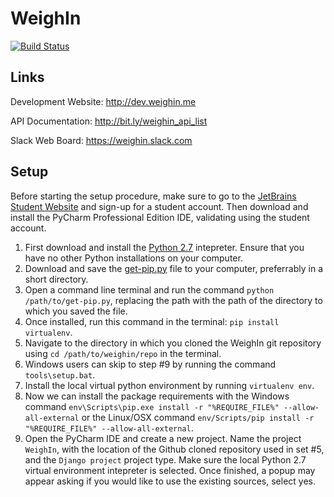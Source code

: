 WeighIn
=======

[![Build Status](https://magnum.travis-ci.com/dylanplecki/WeighIn.svg?token=he1AtLNKhnxJsTXoLfHx&branch=develop)](https://magnum.travis-ci.com/dylanplecki/WeighIn)

Links
-----

Development Website: http://dev.weighin.me

API Documentation: http://bit.ly/weighin_api_list

Slack Web Board: https://weighin.slack.com

Setup
-----

Before starting the setup procedure, make sure to go to the [JetBrains Student Website](http://www.jetbrains.com/student/) and sign-up for a student account. Then download and install the PyCharm Professional Edition IDE, validating using the student account.

1. First download and install the [Python 2.7](https://www.python.org/download/releases/2.7.8/) intepreter. Ensure that you have no other Python installations on your computer.
2. Download and save the [get-pip.py](https://bootstrap.pypa.io/get-pip.py) file to your computer, preferrably in a short directory.
3. Open a command line terminal and run the command `python /path/to/get-pip.py`, replacing the path with the path of the directory to which you saved the file.
4. Once installed, run this command in the terminal: `pip install virtualenv`.
5. Navigate to the directory in which you cloned the WeighIn git repository using `cd /path/to/weighin/repo` in the terminal.
6. Windows users can skip to step #9 by running the command `tools\setup.bat`.
7. Install the local virtual python environment by running `virtualenv env`.
8. Now we can install the package requirements with the Windows command `env\Scripts\pip.exe install -r "%REQUIRE_FILE%" --allow-all-external` or the Linux/OSX command `env/Scripts/pip install -r "%REQUIRE_FILE%" --allow-all-external`.
9. Open the PyCharm IDE and create a new project. Name the project `WeighIn`, with the location of the Github cloned repository used in set #5, and the `Django project` project type. Make sure the local Python 2.7 virtual environment intepreter is selected. Once finished, a popup may appear asking if you would like to use the existing sources, select yes.
